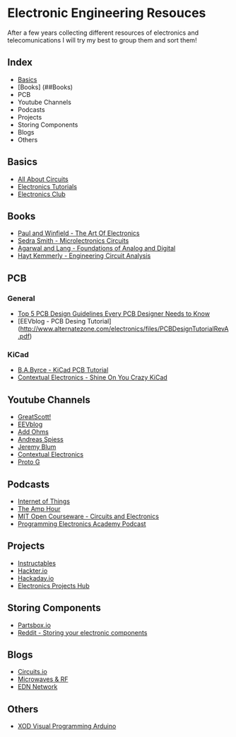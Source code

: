 # Electronic Engineering Resouces
After a few years collecting different resources of electronics and telecomunications I will try my best to group them and sort them!


## Index
* [Basics](##Basics)
* [Books] (##Books) 
* PCB
* Youtube Channels
* Podcasts
* Projects
* Storing Components
* Blogs
* Others



## Basics
* [All About Circuits](https://www.allaboutcircuits.com/)
* [Electronics Tutorials](https://www.electronics-tutorials.ws/)
* [Electronics Club](https://electronicsclub.info/)

## Books
* [Paul and Winfield - The Art Of Electronics]()
* [Sedra Smith - Microlectronics Circuits]()
* [Agarwal and Lang - Foundations of Analog and Digital]()
* [Hayt Kemmerly - Engineering Circuit Analysis]()

## PCB
### General
* [Top 5 PCB Design Guidelines Every PCB Designer Needs to Know](https://resources.altium.com/pcb-design-blog/top-pcb-design-guidelines-every-pcb-designer-needs-to-know)
* [EEVblog - PCB Desing Tutorial] (http://www.alternatezone.com/electronics/files/PCBDesignTutorialRevA.pdf)

### KiCad
* [B.A.Byrce - KiCad PCB Tutorial](http://babryce.com/kicad/tutorial.html)
* [Contextual Electronics - Shine On You Crazy KiCad](https://www.youtube.com/watch?v=PlDOnSHkX2c)

## Youtube Channels
* [GreatScott! ](https://www.youtube.com/user/greatscottlab)
* [EEVblog](https://www.youtube.com/user/EEVblog)
* [Add Ohms](https://www.youtube.com/user/AddOhms)
* [Andreas Spiess](https://www.youtube.com/channel/UCu7_D0o48KbfhpEohoP7YSQ)
* [Jeremy Blum](https://www.youtube.com/user/sciguy14)
* [Contextual Electronics](https://www.youtube.com/user/contextualelectronic)
* [Proto G](https://www.youtube.com/user/garofalo42)


## Podcasts
* [Internet of Things](https://iotpodcast.com/)
* [The Amp Hour](https://theamphour.com/tag/contextual-electronics/)
* [MIT Open Courseware - Circuits and Electronics](https://ocw.mit.edu/courses/electrical-engineering-and-computer-science/6-002-circuits-and-electronics-spring-2007/)
* [Programming Electronics Academy Podcast](https://programmingelectronics.com/oshpodcast/)



## Projects
* [Instructables](http://www.instructables.com/)
* [Hackter.io](https://www.hackster.io/projects)
* [Hackaday.io](https://hackaday.io/projects)
* [Electronics Projects Hub](https://electronicsprojectshub.com/)


## Storing Components 
* [Partsbox.io](https://partsbox.io/)
* [Reddit - Storing your electronic components](https://es.reddit.com/r/electronics/comments/7xz1vs/tip_storing_your_electronic_components/)

## Blogs
* [Circuits.io](https://circuits.io/)
* [Microwaves & RF](http://www.mwrf.com/)
* [EDN Network](https://www.edn.com/)

## Others
* [XOD Visual Programming Arduino](https://www.youtube.com/watch?v=qxjLH_3US04&feature=youtu.be)


